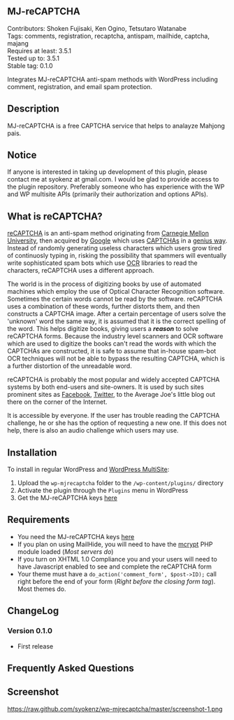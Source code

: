 ## MJ-reCAPTCHA

Contributors: Shoken Fujisaki, Ken Ogino, Tetsutaro Watanabe  
Tags: comments, registration, recaptcha, antispam, mailhide, captcha, majang  
Requires at least: 3.5.1  
Tested up to: 3.5.1  
Stable tag: 0.1.0  
  
Integrates MJ-reCAPTCHA anti-spam methods with WordPress including comment, registration, and email spam protection.  

## Description

MJ-reCAPTCHA is a free CAPTCHA service that helps to analayze Mahjong pais.

## Notice

If anyone is interested in taking up development of this plugin, please contact me at syokenz at gmail.com. I would be glad to provide access to the plugin repository. Preferably someone who has experience with the WP and WP multisite APIs (primarily their authorization and options APIs).

## What is reCAPTCHA?

[reCAPTCHA](http://recaptcha.net/ "reCAPTCHA") is an anti-spam method originating from [Carnegie Mellon University](http://www.cmu.edu/index.shtml "Carnegie Mellon University"), then acquired by [Google](http://www.google.com/recaptcha) which uses [CAPTCHAs](http://recaptcha.net/captcha.html "CAPTCHA") in a [genius way](http://recaptcha.net/learnmore.html "How Does it Work? - reCAPTCHA"). Instead of randomly generating useless characters which users grow tired of continuosly typing in, risking the possibility that spammers will eventually write sophisticated spam bots which use [OCR](http://en.wikipedia.org/wiki/Optical_character_recognition "Optical Character Recognition - Wikipedia") libraries to read the characters, reCAPTCHA uses a different approach.  

The world is in the process of digitizing books by use of automated machines which employ the use of Optical Character Recognition software. Sometimes the certain words cannot be read by the software. reCAPTCHA uses a combination of these words, further distorts them, and then constructs a CAPTCHA image. After a certain percentage of users solve the 'unknown' word the same way, it is assumed that it is the correct spelling of the word. This helps digitize books, giving users a ***reason*** to solve reCAPTCHA forms. Because the industry level scanners and OCR software which are used to digitize the books can't read the words with which the CAPTCHAs are constructed, it is safe to assume that in-house spam-bot OCR techniques will not be able to bypass the resulting CAPTCHA, which is a further distortion of the unreadable word.  

reCAPTCHA is probably the most popular and widely accepted CAPTCHA systems by both end-users and site-owners. It is used by such sites prominent sites as [Facebook](http://www.facebook.com), [Twitter](http://www.twitter.com), to the Average Joe's little blog out there on the corner of the Internet.  

It is accessible by everyone. If the user has trouble reading the CAPTCHA challenge, he or she has the option of requesting a new one. If this does not help, there is also an audio challenge which users may use.  

## Installation

To install in regular WordPress and [WordPress MultiSite](http://codex.wordpress.org/Create_A_Network):

1. Upload the `wp-mjrecaptcha` folder to the `/wp-content/plugins/` directory
1. Activate the plugin through the `Plugins` menu in WordPress
1. Get the MJ-reCAPTCHA keys [here](http://mjrecaptcha.com "MJ-reCAPTCHA API keys")

## Requirements

* You need the MJ-reCAPTCHA keys [here](http://mjrecaptcha.com "MJ-reCAPTCHA API keys")
* If you plan on using MailHide, you will need to have the [mcrypt](http://php.net/mcrypt "mcrypt") PHP module loaded (*Most servers do*)
* If you turn on XHTML 1.0 Compliance you and your users will need to have Javascript enabled to see and complete the reCAPTCHA form
* Your theme must have a `do_action('comment_form', $post->ID);` call right before the end of your form (*Right before the closing form tag*). Most themes do.

## ChangeLog

### Version 0.1.0

* First release

## Frequently Asked Questions


## Screenshot

https://raw.github.com/syokenz/wp-mjrecaptcha/master/screenshot-1.png

